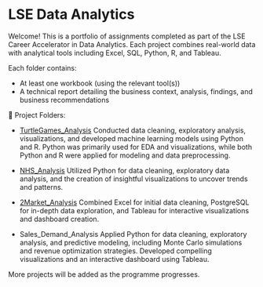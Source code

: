 # LSE Data Analytics
Welcome! This is a portfolio of assignments completed as part of the LSE Career Accelerator in Data Analytics. Each project combines real-world data with analytical tools including Excel, SQL, Python, R, and Tableau.

Each folder contains:
- At least one workbook (using the relevant tool(s))
- A technical report detailing the business context, analysis, findings, and business recommendations

📂 Project Folders:
- [TurtleGames_Analysis](./TurtleGames_Analysis) 
Conducted data cleaning, exploratory analysis, visualizations, and developed machine learning models using Python and R. Python was primarily used for EDA and visualizations, while both Python and R were applied for modeling and data preprocessing.

- [NHS_Analysis](./NHS_Analysis)
Utilized Python for data cleaning, exploratory data analysis, and the creation of insightful visualizations to uncover trends and patterns.

- [2Market_Analysis](./2Market_Analysis)
Combined Excel for initial data cleaning, PostgreSQL for in-depth data exploration, and Tableau for interactive visualizations and dashboard creation.

- Sales_Demand_Analysis
Applied Python for data cleaning, exploratory analysis, and predictive modeling, including Monte Carlo simulations and revenue optimization strategies. Developed compelling visualizations and an interactive dashboard using Tableau.

More projects will be added as the programme progresses.
